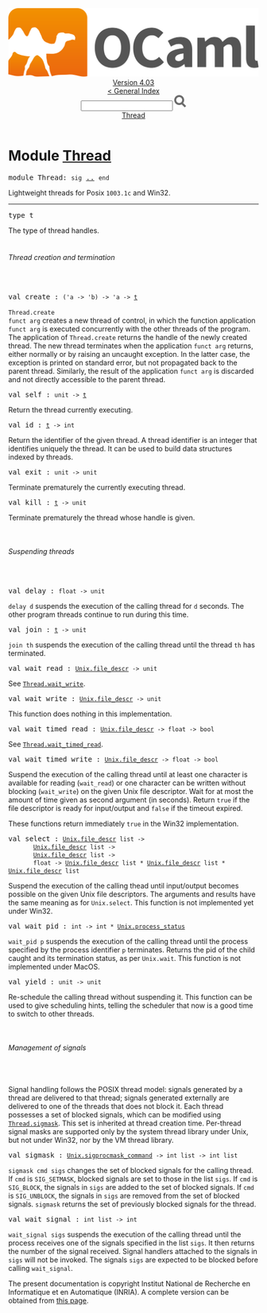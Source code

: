 <!-- ((! set title API !)) ((! set documentation !)) ((! set api !)) ((! set nobreadcrumb !)) -->
<div class="api"><header><nav class="toc brand"><a class="brand" href="https://ocaml.org/"><img src="colour-logo-gray.svg" class="svg" alt="OCaml"></a></nav><nav class="toc"><div class="toc_version"><a href="/docs" id="version-select">Version 4.03</a></div><a href="index.html">&lt; General Index</a><div class="api_search"><input type="text" name="apisearch" id="api_search" oninput="mySearch(false);" onkeypress="this.oninput();" onclick="this.oninput();" onpaste="this.oninput();">
<img src="search_icon.svg" alt="Search" class="svg" onclick="mySearch(false)"></div>
<div id="search_results"></div><div class="toc_title"><a href="#top">Thread</a></div><ul></ul></nav></header>

<h1>Module <a href="type_Thread.html">Thread</a></h1>

<pre><span class="keyword">module</span> Thread: <code class="code"><span class="keyword">sig</span></code> <a href="Thread.html">..</a> <code class="code"><span class="keyword">end</span></code></pre><div class="info module top">
Lightweight threads for Posix <code class="code">1003.1c</code> and Win32.<br>
</div>
<hr width="100%">

<pre><span id="TYPEt"><span class="keyword">type</span> <code class="type"></code>t</span> </pre>
<div class="info ">
The type of thread handles.<br>
</div>

<br>
<h6 id="6_Threadcreationandtermination">Thread creation and termination</h6><br>

<pre><span id="VALcreate"><span class="keyword">val</span> create</span> : <code class="type">('a -&gt; 'b) -&gt; 'a -&gt; <a href="Thread.html#TYPEt">t</a></code></pre><div class="info ">
<code class="code"><span class="constructor">Thread</span>.create funct arg</code> creates a new thread of control,
   in which the function application <code class="code">funct arg</code>
   is executed concurrently with the other threads of the program.
   The application of <code class="code"><span class="constructor">Thread</span>.create</code>
   returns the handle of the newly created thread.
   The new thread terminates when the application <code class="code">funct arg</code>
   returns, either normally or by raising an uncaught exception.
   In the latter case, the exception is printed on standard error,
   but not propagated back to the parent thread. Similarly, the
   result of the application <code class="code">funct arg</code> is discarded and not
   directly accessible to the parent thread.<br>
</div>

<pre><span id="VALself"><span class="keyword">val</span> self</span> : <code class="type">unit -&gt; <a href="Thread.html#TYPEt">t</a></code></pre><div class="info ">
Return the thread currently executing.<br>
</div>

<pre><span id="VALid"><span class="keyword">val</span> id</span> : <code class="type"><a href="Thread.html#TYPEt">t</a> -&gt; int</code></pre><div class="info ">
Return the identifier of the given thread. A thread identifier
   is an integer that identifies uniquely the thread.
   It can be used to build data structures indexed by threads.<br>
</div>

<pre><span id="VALexit"><span class="keyword">val</span> exit</span> : <code class="type">unit -&gt; unit</code></pre><div class="info ">
Terminate prematurely the currently executing thread.<br>
</div>

<pre><span id="VALkill"><span class="keyword">val</span> kill</span> : <code class="type"><a href="Thread.html#TYPEt">t</a> -&gt; unit</code></pre><div class="info ">
Terminate prematurely the thread whose handle is given.<br>
</div>
<br>
<h6 id="6_Suspendingthreads">Suspending threads</h6><br>

<pre><span id="VALdelay"><span class="keyword">val</span> delay</span> : <code class="type">float -&gt; unit</code></pre><div class="info ">
<code class="code">delay d</code> suspends the execution of the calling thread for
   <code class="code">d</code> seconds. The other program threads continue to run during
   this time.<br>
</div>

<pre><span id="VALjoin"><span class="keyword">val</span> join</span> : <code class="type"><a href="Thread.html#TYPEt">t</a> -&gt; unit</code></pre><div class="info ">
<code class="code">join th</code> suspends the execution of the calling thread
   until the thread <code class="code">th</code> has terminated.<br>
</div>

<pre><span id="VALwait_read"><span class="keyword">val</span> wait_read</span> : <code class="type"><a href="Unix.html#TYPEfile_descr">Unix.file_descr</a> -&gt; unit</code></pre><div class="info ">
See <a href="Thread.html#VALwait_write"><code class="code"><span class="constructor">Thread</span>.wait_write</code></a>.<br>
</div>

<pre><span id="VALwait_write"><span class="keyword">val</span> wait_write</span> : <code class="type"><a href="Unix.html#TYPEfile_descr">Unix.file_descr</a> -&gt; unit</code></pre><div class="info ">
This function does nothing in this implementation.<br>
</div>

<pre><span id="VALwait_timed_read"><span class="keyword">val</span> wait_timed_read</span> : <code class="type"><a href="Unix.html#TYPEfile_descr">Unix.file_descr</a> -&gt; float -&gt; bool</code></pre><div class="info ">
See <a href="Thread.html#VALwait_timed_read"><code class="code"><span class="constructor">Thread</span>.wait_timed_read</code></a>.<br>
</div>

<pre><span id="VALwait_timed_write"><span class="keyword">val</span> wait_timed_write</span> : <code class="type"><a href="Unix.html#TYPEfile_descr">Unix.file_descr</a> -&gt; float -&gt; bool</code></pre><div class="info ">
Suspend the execution of the calling thread until at least
   one character is available for reading (<code class="code">wait_read</code>) or
   one character can be written without blocking (<code class="code">wait_write</code>)
   on the given Unix file descriptor. Wait for at most
   the amount of time given as second argument (in seconds).
   Return <code class="code"><span class="keyword">true</span></code> if the file descriptor is ready for input/output
   and <code class="code"><span class="keyword">false</span></code> if the timeout expired.
<p>

   These functions return immediately <code class="code"><span class="keyword">true</span></code> in the Win32
   implementation.<br>
</p></div>

<pre><span id="VALselect"><span class="keyword">val</span> select</span> : <code class="type"><a href="Unix.html#TYPEfile_descr">Unix.file_descr</a> list -&gt;<br>       <a href="Unix.html#TYPEfile_descr">Unix.file_descr</a> list -&gt;<br>       <a href="Unix.html#TYPEfile_descr">Unix.file_descr</a> list -&gt;<br>       float -&gt; <a href="Unix.html#TYPEfile_descr">Unix.file_descr</a> list * <a href="Unix.html#TYPEfile_descr">Unix.file_descr</a> list * <a href="Unix.html#TYPEfile_descr">Unix.file_descr</a> list</code></pre><div class="info ">
Suspend the execution of the calling thead until input/output
   becomes possible on the given Unix file descriptors.
   The arguments and results have the same meaning as for
   <code class="code"><span class="constructor">Unix</span>.select</code>.
   This function is not implemented yet under Win32.<br>
</div>

<pre><span id="VALwait_pid"><span class="keyword">val</span> wait_pid</span> : <code class="type">int -&gt; int * <a href="Unix.html#TYPEprocess_status">Unix.process_status</a></code></pre><div class="info ">
<code class="code">wait_pid p</code> suspends the execution of the calling thread
   until the process specified by the process identifier <code class="code">p</code>
   terminates. Returns the pid of the child caught and
   its termination status, as per <code class="code"><span class="constructor">Unix</span>.wait</code>.
   This function is not implemented under MacOS.<br>
</div>

<pre><span id="VALyield"><span class="keyword">val</span> yield</span> : <code class="type">unit -&gt; unit</code></pre><div class="info ">
Re-schedule the calling thread without suspending it.
   This function can be used to give scheduling hints,
   telling the scheduler that now is a good time to
   switch to other threads.<br>
</div>
<br>
<h6 id="6_Managementofsignals">Management of signals</h6><br>
<br>
Signal handling follows the POSIX thread model: signals generated
  by a thread are delivered to that thread; signals generated externally
  are delivered to one of the threads that does not block it.
  Each thread possesses a set of blocked signals, which can be modified
  using <a href="Thread.html#VALsigmask"><code class="code"><span class="constructor">Thread</span>.sigmask</code></a>.  This set is inherited at thread creation time.
  Per-thread signal masks are supported only by the system thread library
  under Unix, but not under Win32, nor by the VM thread library.<br>

<pre><span id="VALsigmask"><span class="keyword">val</span> sigmask</span> : <code class="type"><a href="Unix.html#TYPEsigprocmask_command">Unix.sigprocmask_command</a> -&gt; int list -&gt; int list</code></pre><div class="info ">
<code class="code">sigmask cmd sigs</code> changes the set of blocked signals for the
   calling thread.
   If <code class="code">cmd</code> is <code class="code"><span class="constructor">SIG_SETMASK</span></code>, blocked signals are set to those in
   the list <code class="code">sigs</code>.
   If <code class="code">cmd</code> is <code class="code"><span class="constructor">SIG_BLOCK</span></code>, the signals in <code class="code">sigs</code> are added to
   the set of blocked signals.
   If <code class="code">cmd</code> is <code class="code"><span class="constructor">SIG_UNBLOCK</span></code>, the signals in <code class="code">sigs</code> are removed
   from the set of blocked signals.
   <code class="code">sigmask</code> returns the set of previously blocked signals for the thread.<br>
</div>

<pre><span id="VALwait_signal"><span class="keyword">val</span> wait_signal</span> : <code class="type">int list -&gt; int</code></pre><div class="info ">
<code class="code">wait_signal sigs</code> suspends the execution of the calling thread
   until the process receives one of the signals specified in the
   list <code class="code">sigs</code>.  It then returns the number of the signal received.
   Signal handlers attached to the signals in <code class="code">sigs</code> will not
   be invoked.  The signals <code class="code">sigs</code> are expected to be blocked before
   calling <code class="code">wait_signal</code>.<br>
</div>
<div class="copyright">The present documentation is copyright Institut National de Recherche en Informatique et en Automatique (INRIA). A complete version can be obtained from <a href="http://caml.inria.fr/pub/docs/manual-ocaml/">this page</a>.</div></div>